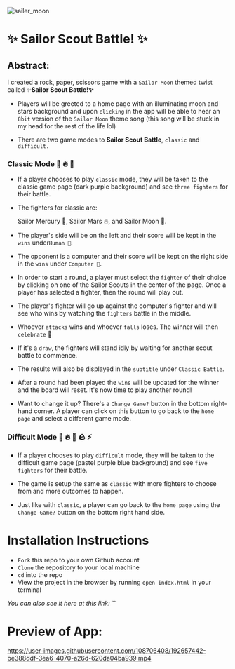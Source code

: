 ![sailer_moon](https://user-images.githubusercontent.com/108706408/192653625-95d62b30-ba38-495a-8ad5-02355e8c2fdc.gif) 
# ✨ Sailor Scout Battle! ✨


## Abstract: 

I created a rock, paper, scissors game with a `Sailor Moon` themed twist called ✨**Sailor Scout Battle!✨**

- Players will be greeted to a home page with an illuminating moon and stars background and upon  `clicking` in the app will be able to hear an `8bit` version of the `Sailor Moon` theme song (this song will be stuck in my head for the rest of the life lol)

- There are two game modes to **Sailor Scout Battle**, `classic` and `difficult.`

### Classic Mode 🌊 🔥 🌙

- If a player chooses to play `classic` mode, they will be taken to the classic game page (dark purple background) and see `three fighters` for their battle. 

- The fighters for classic are:

    Sailor Mercury 🌊, 
    Sailor Mars 🔥, 
    and Sailor Moon 🌙. 

- The player's side will be on the left and their score will be kept in the `wins` under`Human 🌙`. 

- The opponent is a computer and their score will be kept on the right side in the `wins` under `Computer 👾`. 

- In order to start a round, a player must select the `fighter` of their choice by clicking on one of the Sailor Scouts in the center of the page. Once a player has selected a fighter, then the round will play out. 

- The player's fighter will go up against the computer's fighter and will see who wins by watching the `fighters` battle in the middle. 

- Whoever `attacks` wins and whoever `falls` loses. The winner will then `celebrate` 🎉 

- If it's a `draw`, the fighters will stand idly by waiting for another scout battle to commence. 

- The results will also be displayed in the `subtitle` under `Classic Battle`.

- After a round had been played the `wins` will be updated for the winner and the board will reset. It's now time to play another round!

- Want to change it up? There's a `Change Game?` button in the bottom right-hand corner. A player can click on this button to go back to the `home page` and select a different game mode.

### Difficult Mode 🌊 🔥 🌙 🪨 ⚡️

- If a player chooses to play `difficult` mode, they will be taken to the difficult game page (pastel purple blue background) and see `five fighters` for their battle. 

- The game is setup the same as `classic` with more fighters to choose from and more outcomes to happen.

- Just like with `classic`, a player can go back to the `home page` using the `Change Game?` button on the bottom right hand side. 

# Installation Instructions

- `Fork` this repo to your own Github account
- `Clone` the repository to your local machine
- `cd` into the repo
- View the project in the browser by running `open index.html` in your terminal

*You can also see it here at this link: ``*

# Preview of App:

https://user-images.githubusercontent.com/108706408/192657442-be388ddf-3ea6-4070-a26d-620da04ba939.mp4


